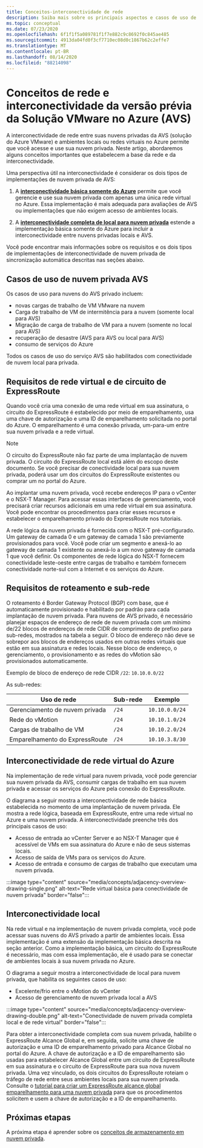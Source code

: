 ```yaml
---
title: Conceitos-interconectividade de rede
description: Saiba mais sobre os principais aspectos e casos de uso de rede e interconectividade na solução VMware do Azure (AVS)
ms.topic: conceptual
ms.date: 07/23/2020
ms.openlocfilehash: 6f1f1f5a089781f1f7e882c9c8692f0c845ae485
ms.sourcegitcommit: 4913da04fd0f3cf7710ec08d0c1867b62c2effe7
ms.translationtype: MT
ms.contentlocale: pt-BR
ms.lasthandoff: 08/14/2020
ms.locfileid: "88214098"
---
```

# <a name="azure-vmware-solution-avs-preview-networking-and-interconnectivity-concepts"></a>Conceitos de rede e interconectividade da versão prévia da Solução VMware no Azure (AVS)

A interconectividade de rede entre suas nuvens privadas da AVS (solução do Azure VMware) e ambientes locais ou redes virtuais no Azure permite que você acesse e use sua nuvem privada. Neste artigo, abordaremos alguns conceitos importantes que estabelecem a base da rede e da interconectividade.

Uma perspectiva útil na interconectividade é considerar os dois tipos de implementações de nuvem privada de AVS:

1. A [**interconectividade básica somente do Azure**](#azure-virtual-network-interconnectivity) permite que você gerencie e use sua nuvem privada com apenas uma única rede virtual no Azure. Essa implementação é mais adequada para avaliações de AVS ou implementações que não exigem acesso de ambientes locais.

1. A [**interconectividade completa de local para nuvem privada**](#on-premises-interconnectivity) estende a implementação básica somente do Azure para incluir a interconectividade entre nuvens privadas locais e AVS.
 
Você pode encontrar mais informações sobre os requisitos e os dois tipos de implementações de interconectividade de nuvem privada de sincronização automática descritas nas seções abaixo.

## <a name="avs-private-cloud-use-cases"></a>Casos de uso de nuvem privada AVS

Os casos de uso para nuvens do AVS privado incluem:
- novas cargas de trabalho de VM VMware na nuvem
- Carga de trabalho de VM de intermitência para a nuvem (somente local para AVS)
- Migração de carga de trabalho de VM para a nuvem (somente no local para AVS)
- recuperação de desastre (AVS para AVS ou local para AVS)
- consumo de serviços do Azure

 Todos os casos de uso do serviço AVS são habilitados com conectividade de nuvem local para privada. 

## <a name="virtual-network-and-expressroute-circuit-requirements"></a>Requisitos de rede virtual e de circuito de ExpressRoute
 
Quando você cria uma conexão de uma rede virtual em sua assinatura, o circuito do ExpressRoute é estabelecido por meio de emparelhamento, usa uma chave de autorização e uma ID de emparelhamento solicitada no portal do Azure. O emparelhamento é uma conexão privada, um-para-um entre sua nuvem privada e a rede virtual.

> [!NOTE] 
> O circuito do ExpressRoute não faz parte de uma implantação de nuvem privada. O circuito do ExpressRoute local está além do escopo deste documento. Se você precisar de conectividade local para sua nuvem privada, poderá usar um dos circuitos do ExpressRoute existentes ou comprar um no portal do Azure.

Ao implantar uma nuvem privada, você recebe endereços IP para o vCenter e o NSX-T Manager. Para acessar essas interfaces de gerenciamento, você precisará criar recursos adicionais em uma rede virtual em sua assinatura. Você pode encontrar os procedimentos para criar esses recursos e estabelecer o emparelhamento privado do ExpressRoute nos tutoriais.

A rede lógica da nuvem privada é fornecida com o NSX-T pré-configurado. Um gateway de camada 0 e um gateway de camada 1 são previamente provisionados para você. Você pode criar um segmento e anexá-lo ao gateway de camada 1 existente ou anexá-lo a um novo gateway de camada 1 que você definir. Os componentes de rede lógica do NSX-T fornecem conectividade leste-oeste entre cargas de trabalho e também fornecem conectividade norte-sul com a Internet e os serviços do Azure. 

## <a name="routing-and-subnet-requirements"></a>Requisitos de roteamento e sub-rede

O roteamento é Border Gateway Protocol (BGP) com base, que é automaticamente provisionado e habilitado por padrão para cada implantação de nuvem privada. Para nuvens de AVS privado, é necessário planejar espaços de endereço de rede de nuvem privada com um mínimo de/22 blocos de endereços de rede CIDR de comprimento de prefixo para sub-redes, mostrados na tabela a seguir. O bloco de endereço não deve se sobrepor aos blocos de endereços usados em outras redes virtuais que estão em sua assinatura e redes locais. Nesse bloco de endereço, o gerenciamento, o provisionamento e as redes do vMotion são provisionados automaticamente.

Exemplo de bloco de endereço de rede CIDR `/22`: `10.10.0.0/22`

As sub-redes:

| Uso de rede             | Sub-rede | Exemplo        |
| ------------------------- | ------ | -------------- |
| Gerenciamento de nuvem privada  | `/24`  | `10.10.0.0/24` |
| Rede do vMotion           | `/24`  | `10.10.1.0/24` |
| Cargas de trabalho de VM              | `/24`  | `10.10.2.0/24` |
| Emparelhamento do ExpressRoute      | `/24`  | `10.10.3.8/30` |


## <a name="azure-virtual-network-interconnectivity"></a>Interconectividade de rede virtual do Azure

Na implementação de rede virtual para nuvem privada, você pode gerenciar sua nuvem privada da AVS, consumir cargas de trabalho em sua nuvem privada e acessar os serviços do Azure pela conexão do ExpressRoute. 

O diagrama a seguir mostra a interconectividade de rede básica estabelecida no momento de uma implantação de nuvem privada. Ele mostra a rede lógica, baseada em ExpressRoute, entre uma rede virtual no Azure e uma nuvem privada. A interconectividade preenche três dos principais casos de uso:
* Acesso de entrada ao vCenter Server e ao NSX-T Manager que é acessível de VMs em sua assinatura do Azure e não de seus sistemas locais. 
* Acesso de saída de VMs para os serviços do Azure. 
* Acesso de entrada e consumo de cargas de trabalho que executam uma nuvem privada.

:::image type="content" source="media/concepts/adjacency-overview-drawing-single.png" alt-text="Rede virtual básica para conectividade de nuvem privada" border="false":::

## <a name="on-premises-interconnectivity"></a>Interconectividade local

Na rede virtual e na implementação de nuvem privada completa, você pode acessar suas nuvens do AVS privado a partir de ambientes locais. Essa implementação é uma extensão da implementação básica descrita na seção anterior. Como a implementação básica, um circuito do ExpressRoute é necessário, mas com essa implementação, ele é usado para se conectar de ambientes locais à sua nuvem privada no Azure. 

O diagrama a seguir mostra a interconectividade de local para nuvem privada, que habilita os seguintes casos de uso:
* Excelente/frio entre o vMotion do vCenter
* Acesso de gerenciamento de nuvem privada local a AVS

:::image type="content" source="media/concepts/adjacency-overview-drawing-double.png" alt-text="Conectividade de nuvem privada completa local e de rede virtual" border="false":::

Para obter a interconectividade completa com sua nuvem privada, habilite o ExpressRoute Alcance Global e, em seguida, solicite uma chave de autorização e uma ID de emparelhamento privado para Alcance Global no portal do Azure. A chave de autorização e a ID de emparelhamento são usadas para estabelecer Alcance Global entre um circuito de ExpressRoute em sua assinatura e o circuito de ExpressRoute para sua nova nuvem privada. Uma vez vinculado, os dois circuitos do ExpressRoute roteiam o tráfego de rede entre seus ambientes locais para sua nuvem privada.  Consulte o [tutorial para criar um ExpressRoute alcance global emparelhamento para uma nuvem privada](tutorial-expressroute-global-reach-private-cloud.md) para que os procedimentos solicitem e usem a chave de autorização e a ID de emparelhamento.


## <a name="next-steps"></a>Próximas etapas 

A próxima etapa é aprender sobre os [conceitos de armazenamento em nuvem privada](concepts-storage.md).

<!-- LINKS - external -->
[enable Global Reach]: ../expressroute/expressroute-howto-set-global-reach.md

<!-- LINKS - internal -->

